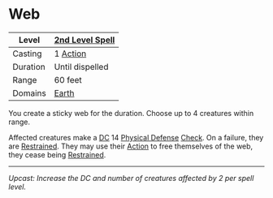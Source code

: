 # Web

| Level    | [2nd Level Spell](2nd%20Level%20Spells.md)                            |
| -------- | --------------------------------------------------------------------- |
| Casting  | 1 [Action](../../../../Game%20Procedures/Core%20Procedures/Action.md) |
| Duration | Until dispelled                                                       |
| Range    | 60 feet                                                               |
| Domains  | [Earth](../../Spell%20Domains/Earth.md)                               |

You create a sticky web for the duration. Choose up to 4 creatures within range.

Affected creatures make a [DC](../../../../Game%20Procedures/Core%20Procedures/DC.md) 14 [Physical Defense](../../../../Player%20Characters/Derived%20Statistics/Physical%20Defense.md) [Check](../../../../Game%20Procedures/Core%20Procedures/Check.md). On a failure, they are [Restrained](../../../../Game%20Procedures/Conditions/Restrained.md). They may use their [Action](../../../../Game%20Procedures/Core%20Procedures/Action.md) to free themselves of the web, they cease being [Restrained](../../../../Game%20Procedures/Conditions/Restrained.md).

---
*Upcast: Increase the DC and number of creatures affected by 2 per spell level.*
